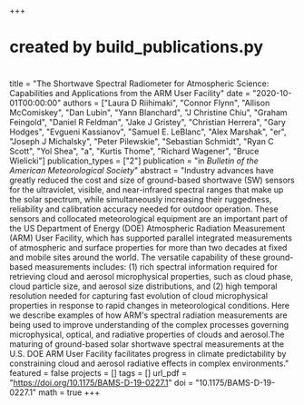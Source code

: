 +++
#
# created by build_publications.py
#
title = "The Shortwave Spectral Radiometer for Atmospheric Science: Capabilities and Applications from the ARM User Facility"
date = "2020-10-01T00:00:00"
authors = ["Laura D Riihimaki", "Connor Flynn", "Allison McComiskey", "Dan Lubin", "Yann Blanchard", "J Christine Chiu", "Graham Feingold", "Daniel R Feldman", "Jake J Gristey", "Christian Herrera", "Gary Hodges", "Evgueni Kassianov", "Samuel E. LeBlanc", "Alex Marshak", "er", "Joseph J Michalsky", "Peter Pilewskie", "Sebastian Schmidt", "Ryan C Scott", "Yol Shea", "a", "Kurtis Thome", "Richard Wagener", "Bruce Wielicki"]
publication_types = ["2"]
publication = "in *Bulletin of the American Meteorological Society*"
abstract = "Industry advances have greatly reduced the cost and size of ground-based shortwave (SW) sensors for the ultraviolet, visible, and near-infrared spectral ranges that make up the solar spectrum, while simultaneously increasing their ruggedness, reliability and calibration accuracy needed for outdoor operation. These sensors and collocated meteorological equipment are an important part of the US Department of Energy (DOE) Atmospheric Radiation Measurement (ARM) User Facility, which has supported parallel integrated measurements of atmospheric and surface properties for more than two decades at fixed and mobile sites around the world. The versatile capability of these ground-based measurements includes: (1) rich spectral information required for retrieving cloud and aerosol microphysical properties, such as cloud phase, cloud particle size, and aerosol size distributions, and (2) high temporal resolution needed for capturing fast evolution of cloud microphysical properties in response to rapid changes in meteorological conditions. Here we describe examples of how ARM's spectral radiation measurements are being used to improve understanding of the complex processes governing microphysical, optical, and radiative properties of clouds and aerosol.The maturing of ground-based solar shortwave spectral measurements at the U.S. DOE ARM User Facility facilitates progress in climate predictability by constraining cloud and aerosol radiative effects in complex environments."
featured = false
projects = []
tags = []
url_pdf = "https://doi.org/10.1175/BAMS-D-19-0227.1"
doi = "10.1175/BAMS-D-19-0227.1"
math = true
+++
